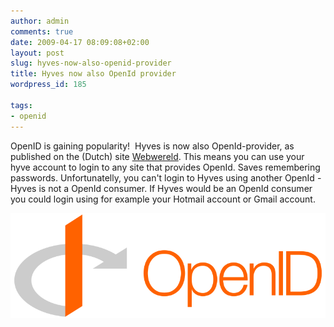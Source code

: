 ```yaml
---
author: admin
comments: true
date: 2009-04-17 08:09:08+02:00
layout: post
slug: hyves-now-also-openid-provider
title: Hyves now also OpenId provider
wordpress_id: 185

tags:
- openid
---
```


OpenID is gaining popularity!  Hyves is now also OpenId-provider, as published on the (Dutch) site [Webwereld](http://webwereld.nl/nieuws/56963/hyves-ondersteunt-nu-ook-openid.html). This means you can use your hyve account to login to any site that provides OpenId. Saves remembering passwords. Unfortunatelly, you can't login to Hyves using another OpenId - Hyves is not a OpenId consumer. If Hyves would be an OpenId consumer you could login using for example your Hotmail account or Gmail account.

![openid2](/wp-content/uploads/2009/04/openid2.png)
